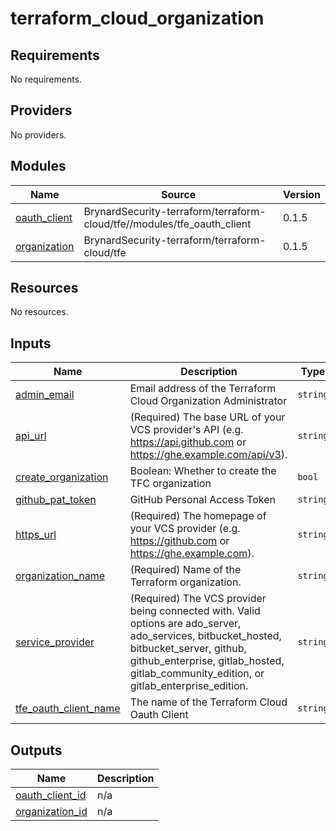 # terraform_cloud_organization

<!-- BEGINNING OF PRE-COMMIT-TERRAFORM DOCS HOOK -->
## Requirements

No requirements.

## Providers

No providers.

## Modules

| Name | Source | Version |
|------|--------|---------|
| <a name="module_oauth_client"></a> [oauth\_client](#module\_oauth\_client) | BrynardSecurity-terraform/terraform-cloud/tfe//modules/tfe_oauth_client | 0.1.5 |
| <a name="module_organization"></a> [organization](#module\_organization) | BrynardSecurity-terraform/terraform-cloud/tfe | 0.1.5 |

## Resources

No resources.

## Inputs

| Name | Description | Type | Default | Required |
|------|-------------|------|---------|:--------:|
| <a name="input_admin_email"></a> [admin\_email](#input\_admin\_email) | Email address of the Terraform Cloud Organization Administrator | `string` | `"publiccloud@sophos.com"` | no |
| <a name="input_api_url"></a> [api\_url](#input\_api\_url) | (Required) The base URL of your VCS provider's API (e.g. https://api.github.com or https://ghe.example.com/api/v3). | `string` | `"https://api.github.com"` | no |
| <a name="input_create_organization"></a> [create\_organization](#input\_create\_organization) | Boolean: Whether to create the TFC organization | `bool` | `true` | no |
| <a name="input_github_pat_token"></a> [github\_pat\_token](#input\_github\_pat\_token) | GitHub Personal Access Token | `string` | `""` | no |
| <a name="input_https_url"></a> [https\_url](#input\_https\_url) | (Required) The homepage of your VCS provider (e.g. https://github.com or https://ghe.example.com). | `string` | `"https://github.com"` | no |
| <a name="input_organization_name"></a> [organization\_name](#input\_organization\_name) | (Required) Name of the Terraform organization. | `string` | n/a | yes |
| <a name="input_service_provider"></a> [service\_provider](#input\_service\_provider) | (Required) The VCS provider being connected with. Valid options are ado\_server, ado\_services, bitbucket\_hosted, bitbucket\_server, github, github\_enterprise, gitlab\_hosted, gitlab\_community\_edition, or gitlab\_enterprise\_edition. | `string` | `"github"` | no |
| <a name="input_tfe_oauth_client_name"></a> [tfe\_oauth\_client\_name](#input\_tfe\_oauth\_client\_name) | The name of the Terraform Cloud Oauth Client | `string` | `""` | no |

## Outputs

| Name | Description |
|------|-------------|
| <a name="output_oauth_client_id"></a> [oauth\_client\_id](#output\_oauth\_client\_id) | n/a |
| <a name="output_organization_id"></a> [organization\_id](#output\_organization\_id) | n/a |
<!-- END OF PRE-COMMIT-TERRAFORM DOCS HOOK -->
